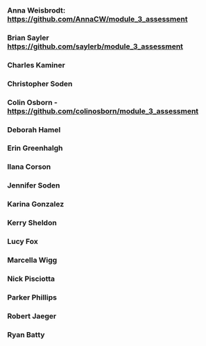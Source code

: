 ### Anna Weisbrodt: https://github.com/AnnaCW/module_3_assessment

### Brian Sayler https://github.com/saylerb/module_3_assessment

### Charles Kaminer

### Christopher Soden

### Colin Osborn  - https://github.com/colinosborn/module_3_assessment

### Deborah Hamel

### Erin Greenhalgh

### Ilana Corson

### Jennifer Soden

### Karina Gonzalez

### Kerry Sheldon

### Lucy Fox

### Marcella Wigg

### Nick Pisciotta

### Parker Phillips

### Robert Jaeger

### Ryan Batty
